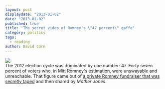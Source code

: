 ```yaml
---
layout: post
displaydate: "2013-01-02"
date: "2013-01-02"
published: true
title: "The secret video of Romney's \"47 percent\" gaffe"
category: politics
tags: 
  - reading
author: David Corn
---
```


![](http://upload.wikimedia.org/wikipedia/commons/1/15/Mitt_Romney_by_Gage_Skidmore_7.jpg)<br>
The 2012 election cycle was dominated by one number: 47. Forty seven percent of voters who, in Mitt Romney's estimation, were unswayable and unreachable. That figure came out of <a href="SECRET VIDEO: Romney Tells Millionaire Donors What He REALLY Thinks of Obama Voters">a private Romney fundraiser that was secretly taped</a> and then shared by _Mother Jones_.